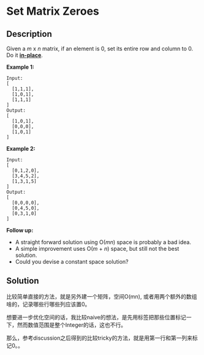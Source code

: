 # Set Matrix Zeroes

## Description

Given a _m_ x _n_ matrix, if an element is 0, set its entire row and column to 0. Do it [**in-place**](https://en.wikipedia.org/wiki/In-place_algorithm).

**Example 1:**

```text
Input: 
[
  [1,1,1],
  [1,0,1],
  [1,1,1]
]
Output: 
[
  [1,0,1],
  [0,0,0],
  [1,0,1]
]
```

**Example 2:**

```text
Input: 
[
  [0,1,2,0],
  [3,4,5,2],
  [1,3,1,5]
]
Output: 
[
  [0,0,0,0],
  [0,4,5,0],
  [0,3,1,0]
]
```

**Follow up:**

* A straight forward solution using O\(_mn_\) space is probably a bad idea.
* A simple improvement uses O\(_m_ + _n_\) space, but still not the best solution.
* Could you devise a constant space solution?

## Solution

比较简单直接的方法，就是另外建一个矩阵，空间O\(mn\),  或者用两个额外的数组啥的，记录哪些行哪些列应该置0。

想要进一步优化空间的话，我比较naive的想法，是先用标签把那些位置标记一下，然而数值范围是整个Integer的话，这也不行。

那么，参考discussion之后得到的比较tricky的方法，就是用第一行和第一列来标记0。。



